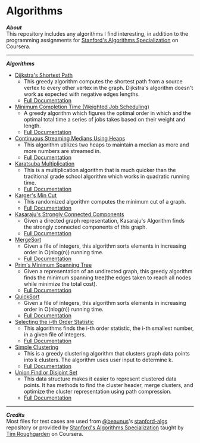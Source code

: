 # Algorithms
_**About**_  
This repository includes any algorithms I find interesting, in addition to the programming assignments for [Stanford's Algorithms Specialization]( https://www.coursera.org/specializations/algorithms ) on Coursera.  

---  

_**Algorithms**_  
- [Dijkstra's Shortest Path]( https://github.com/keshprad/Algorithms/tree/master/DijkstraShortestPath )  
    - This greedy algorithm computes the shortest path from a source vertex to every other vertex in the graph. Dijkstra's algorithm doesn't work as expected with negative edges lengths.  
    - [Full Documentation]( https://github.com/keshprad/Algorithms/blob/master/DijkstraShortestPath/README.md )  
- [Minimum Completion Time (Weighted Job Scheduling)]( https://github.com/keshprad/Algorithms/tree/master/GreedyJobSchedulingTimes )  
    - A greedy algorithm which figures the optimal order in which and the optimal total time a series of jobs takes based on their weight and length.  
    - [Full Documentation]( https://github.com/keshprad/Algorithms/blob/master/GreedyJobSchedulingTimes/README.md )  
- [Continuous Streaming Medians Using Heaps]( https://github.com/keshprad/Algorithms/tree/master/HeapMedians )  
    - This algorithm utilizes two heaps to maintain a median as more and more numbers are streamed in.  
    - [Full Documentation]( https://github.com/keshprad/Algorithms/blob/master/HeapMedians/README.md )  
- [Karatsuba Multiplication]( https://github.com/keshprad/Algorithms/tree/master/KaratsubaMultiplication )  
    - This is a multiplication algorithm that is much quicker than the traditional grade school algorithm which works in quadratic running time.  
    - [Full Documentation]( https://github.com/keshprad/Algorithms/blob/master/KaratsubaMultiplication/README.md )
- [Karger's Min Cut]( https://github.com/keshprad/Algorithms/tree/master/KargerMinCut )  
    - This randomized algorithm computes the minimum cut of a graph.   
    - [Full Documentation]( https://github.com/keshprad/Algorithms/blob/master/KargerMinCut/README.md )  
- [Kasaraju's Strongly Connected Components]( https://github.com/keshprad/Algorithms/tree/master/KasarajuSCC )  
    - Given a directed graph representation, Kasaraju's Algorithm finds the strongly connected components of this graph.  
    - [Full Documentation]( https://github.com/keshprad/Algorithms/blob/master/KasarajuSCC/README.md )  
- [MergeSort]( https://github.com/keshprad/Algorithms/tree/master/MergeSort )  
    - Given a file of integers, this algorithm sorts elements in increasing order in O(nlog(n)) running time.  
    - [Full Documentation]( https://github.com/keshprad/Algorithms/blob/master/MergeSort/README.md )  
- [Prim's Minimum Spanning Tree]( https://github.com/keshprad/Algorithms/tree/master/PrimMinSpanningTree )  
    - Given a representation of an undirected graph, this greedy algorithm finds the minimum spanning tree(the edges taken to reach all nodes while minimize the total cost).  
    - [Full Documentation]( https://github.com/keshprad/Algorithms/blob/master/PrimMinSpanningTree/README.md )  
- [QuickSort]( https://github.com/keshprad/Algorithms/tree/master/QuickSort )  
    - Given a file of integers, this algorithm sorts elements in increasing order in O(nlog(n)) running time.  
    - [Full Documentation]( https://github.com/keshprad/Algorithms/blob/master/QuickSort/README.md )  
- [Selecting the i-th Order Statistic]( https://github.com/keshprad/Algorithms/tree/master/SelectIthOrderStatistic )  
    - This algorithms finds the i-th order statistic, the i-th smallest number, in a given file of integers.  
    - [Full Documentation]( https://github.com/keshprad/Algorithms/blob/master/SelectIthOrderStatistic/README.md )  
- [Simple Clustering]( https://github.com/keshprad/Algorithms/tree/master/SimpleClustering )  
    - This is a greedy clustering algorithm that clusters graph data points into k clusters. The algorithm uses user input to determine k.  
    - [Full Documentation]( https://github.com/keshprad/Algorithms/blob/master/SimpleClustering/README.md )  
- [Union Find or Disjoint Set]( https://github.com/keshprad/Algorithms/tree/master/UnionFind_DisjointSet )  
    - This data structure makes it easier to represent clustered data points. It has methods to find the cluster header, merge clusters, and optimize the cluster representation using path compression.  
    - [Full Documentation]( https://github.com/keshprad/Algorithms/blob/master/UnionFind_DisjointSet/README.md )  

---  

_**Credits**_  
Most files for test cases are used from [@beaunus]( https://github.com/beaunus )'s [stanford-algs]( https://github.com/beaunus/stanford-algs ) repository or provided by [Stanford's Algorithms Specialization]( https://www.coursera.org/specializations/algorithms ) taught by [Tim Roughgarden]( https://www.linkedin.com/in/tim-roughgarden-1a594855 ) on Coursera.  
